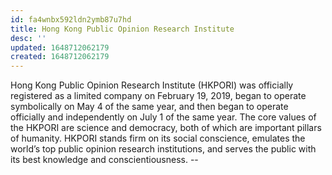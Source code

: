 ```yaml
---
id: fa4wnbx592ldn2ymb87u7hd
title: Hong Kong Public Opinion Research Institute 
desc: ''
updated: 1648712062179
created: 1648712062179
---
```


Hong Kong Public Opinion Research Institute (HKPORI) was officially registered as a limited company on February 19, 2019, began to operate symbolically on May 4 of the same year, and then began to operate officially and independently on July 1 of the same year. The core values of the HKPORI are science and democracy, both of which are important pillars of humanity. HKPORI stands firm on its social conscience, emulates the world’s top public opinion research institutions, and serves the public with its best knowledge and conscientiousness. --


